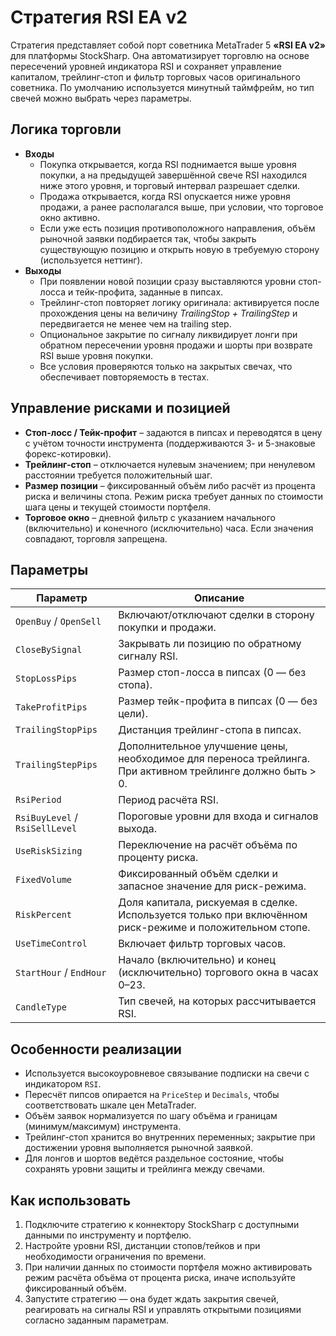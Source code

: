 # Стратегия RSI EA v2

Стратегия представляет собой порт советника MetaTrader 5 **«RSI EA v2»** для платформы StockSharp. Она автоматизирует торговлю на основе пересечений уровней индикатора RSI и сохраняет управление капиталом, трейлинг-стоп и фильтр торговых часов оригинального советника. По умолчанию используется минутный таймфрейм, но тип свечей можно выбрать через параметры.

## Логика торговли

- **Входы**
  - Покупка открывается, когда RSI поднимается выше уровня покупки, а на предыдущей завершённой свече RSI находился ниже этого уровня, и торговый интервал разрешает сделки.
  - Продажа открывается, когда RSI опускается ниже уровня продажи, а ранее располагался выше, при условии, что торговое окно активно.
  - Если уже есть позиция противоположного направления, объём рыночной заявки подбирается так, чтобы закрыть существующую позицию и открыть новую в требуемую сторону (используется неттинг).
- **Выходы**
  - При появлении новой позиции сразу выставляются уровни стоп-лосса и тейк-профита, заданные в пипсах.
  - Трейлинг-стоп повторяет логику оригинала: активируется после прохождения цены на величину *TrailingStop + TrailingStep* и передвигается не менее чем на trailing step.
  - Опциональное закрытие по сигналу ликвидирует лонги при обратном пересечении уровня продажи и шорты при возврате RSI выше уровня покупки.
  - Все условия проверяются только на закрытых свечах, что обеспечивает повторяемость в тестах.

## Управление рисками и позицией

- **Стоп-лосс / Тейк-профит** – задаются в пипсах и переводятся в цену с учётом точности инструмента (поддерживаются 3- и 5-знаковые форекс-котировки).
- **Трейлинг-стоп** – отключается нулевым значением; при ненулевом расстоянии требуется положительный шаг.
- **Размер позиции** – фиксированный объём либо расчёт из процента риска и величины стопа. Режим риска требует данных по стоимости шага цены и текущей стоимости портфеля.
- **Торговое окно** – дневной фильтр с указанием начального (включительно) и конечного (исключительно) часа. Если значения совпадают, торговля запрещена.

## Параметры

| Параметр | Описание |
| -------- | -------- |
| `OpenBuy` / `OpenSell` | Включают/отключают сделки в сторону покупки и продажи. |
| `CloseBySignal` | Закрывать ли позицию по обратному сигналу RSI. |
| `StopLossPips` | Размер стоп-лосса в пипсах (0 — без стопа). |
| `TakeProfitPips` | Размер тейк-профита в пипсах (0 — без цели). |
| `TrailingStopPips` | Дистанция трейлинг-стопа в пипсах. |
| `TrailingStepPips` | Дополнительное улучшение цены, необходимое для переноса трейлинга. При активном трейлинге должно быть > 0. |
| `RsiPeriod` | Период расчёта RSI. |
| `RsiBuyLevel` / `RsiSellLevel` | Пороговые уровни для входа и сигналов выхода. |
| `UseRiskSizing` | Переключение на расчёт объёма по проценту риска. |
| `FixedVolume` | Фиксированный объём сделки и запасное значение для риск-режима. |
| `RiskPercent` | Доля капитала, рискуемая в сделке. Используется только при включённом риск-режиме и положительном стопе. |
| `UseTimeControl` | Включает фильтр торговых часов. |
| `StartHour` / `EndHour` | Начало (включительно) и конец (исключительно) торгового окна в часах 0–23. |
| `CandleType` | Тип свечей, на которых рассчитывается RSI. |

## Особенности реализации

- Используется высокоуровневое связывание подписки на свечи с индикатором `RSI`.
- Пересчёт пипсов опирается на `PriceStep` и `Decimals`, чтобы соответствовать шкале цен MetaTrader.
- Объём заявок нормализуется по шагу объёма и границам (минимум/максимум) инструмента.
- Трейлинг-стоп хранится во внутренних переменных; закрытие при достижении уровня выполняется рыночной заявкой.
- Для лонгов и шортов ведётся раздельное состояние, чтобы сохранять уровни защиты и трейлинга между свечами.

## Как использовать

1. Подключите стратегию к коннектору StockSharp с доступными данными по инструменту и портфелю.
2. Настройте уровни RSI, дистанции стопов/тейков и при необходимости ограничения по времени.
3. При наличии данных по стоимости портфеля можно активировать режим расчёта объёма от процента риска, иначе используйте фиксированный объём.
4. Запустите стратегию — она будет ждать закрытия свечей, реагировать на сигналы RSI и управлять открытыми позициями согласно заданным параметрам.
